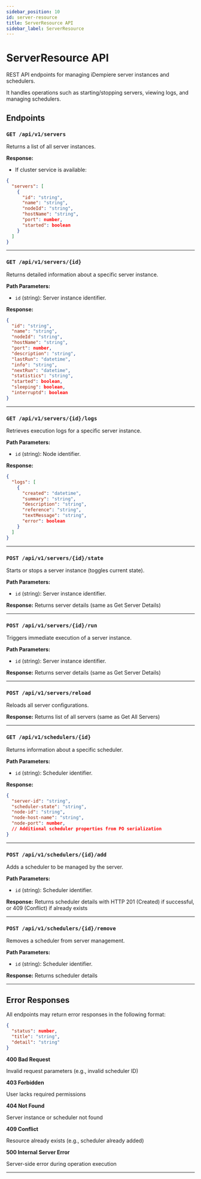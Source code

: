 ```yaml
---
sidebar_position: 10
id: server-resource
title: ServerResource API
sidebar_label: ServerResource
---
```


# ServerResource API

REST API endpoints for managing iDempiere server instances and schedulers.

It handles operations such as starting/stopping servers, viewing logs, and managing schedulers.

## Endpoints

### `GET /api/v1/servers`

Returns a list of all server instances.

**Response:**

- If cluster service is available:
```json
{
  "servers": [
    {
      "id": "string",
      "name": "string",
      "nodeId": "string",
      "hostName": "string",
      "port": number,
      "started": boolean
    }
  ]
}
```

---

### `GET /api/v1/servers/{id}`

Returns detailed information about a specific server instance.

**Path Parameters:**
- `id` (string): Server instance identifier.

**Response:**
```json
{
  "id": "string",
  "name": "string",
  "nodeId": "string",
  "hostName": "string",
  "port": number,
  "description": "string",
  "lastRun": "datetime",
  "info": "string",
  "nextRun": "datetime",
  "statistics": "string",
  "started": boolean,
  "sleeping": boolean,
  "interruptd": boolean
}
```

---

### `GET /api/v1/servers/{id}/logs`

Retrieves execution logs for a specific server instance.

**Path Parameters:**
- `id` (string): Node identifier.

**Response:**
```json
{
  "logs": [
    {
      "created": "datetime",
      "summary": "string",
      "description": "string",
      "reference": "string",
      "textMessage": "string",
      "error": boolean
    }
  ]
}
```

---

### `POST /api/v1/servers/{id}/state`

Starts or stops a server instance (toggles current state).

**Path Parameters:**
- `id` (string): Server instance identifier.

**Response:**
Returns server details (same as Get Server Details)

---

### `POST /api/v1/servers/{id}/run`

Triggers immediate execution of a server instance.

**Path Parameters:**
- `id` (string): Server instance identifier.

**Response:**
Returns server details (same as Get Server Details)

---

### `POST /api/v1/servers/reload`

Reloads all server configurations.

**Response:**
Returns list of all servers (same as Get All Servers)

---

### `GET /api/v1/schedulers/{id}`

Returns information about a specific scheduler.

**Path Parameters:**
- `id` (string): Scheduler identifier.

**Response:**
```json
{
  "server-id": "string",
  "scheduler-state": "string",
  "node-id": "string",
  "node-host-name": "string",
  "node-port": number,
  // Additional scheduler properties from PO serialization
}
```

---

### `POST /api/v1/schedulers/{id}/add`

Adds a scheduler to be managed by the server.

**Path Parameters:**
- `id` (string): Scheduler identifier.

**Response:**
Returns scheduler details with HTTP 201 (Created) if successful, or 409 (Conflict) if already exists

---

### `POST /api/v1/schedulers/{id}/remove`

Removes a scheduler from server management.

**Path Parameters:**
- `id` (string): Scheduler identifier.

**Response:**
Returns scheduler details

---

## Error Responses

All endpoints may return error responses in the following format:
```json
{
  "status": number,
  "title": "string",
  "detail": "string"
}
```

**400 Bad Request**

Invalid request parameters (e.g., invalid scheduler ID)

**403 Forbidden**

User lacks required permissions

**404 Not Found**

Server instance or scheduler not found

**409 Conflict**

Resource already exists (e.g., scheduler already added)

**500 Internal Server Error**

Server-side error during operation execution

---
